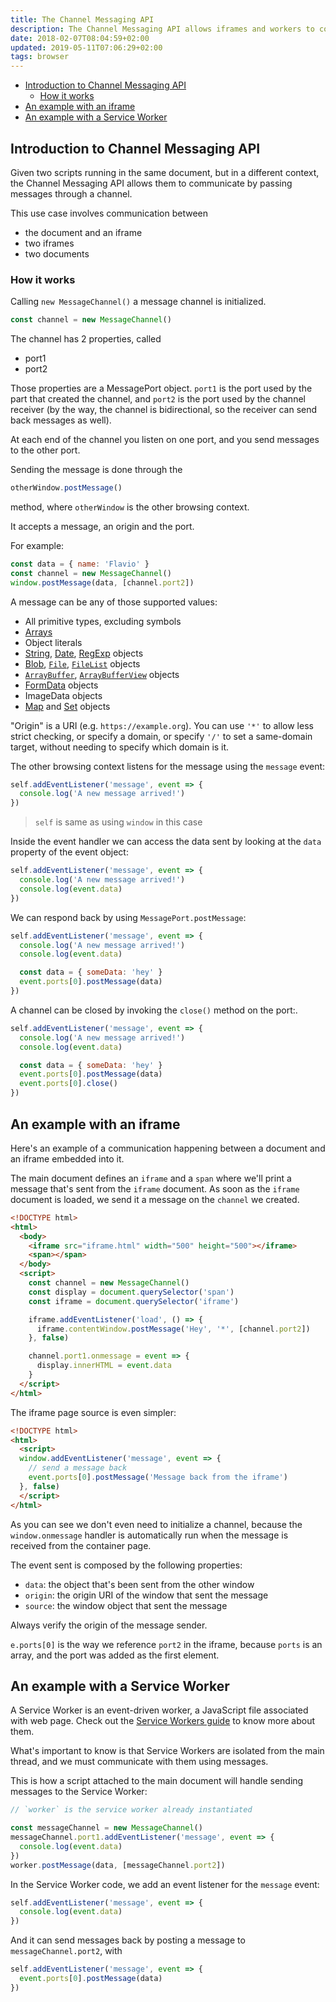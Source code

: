 ```yaml
---
title: The Channel Messaging API
description: The Channel Messaging API allows iframes and workers to communicate with the main document thread, by passing messages
date: 2018-02-07T08:04:59+02:00
updated: 2019-05-11T07:06:29+02:00
tags: browser
---
```


<!-- TOC -->

- [Introduction to Channel Messaging API](#introduction-to-channel-messaging-api)
  - [How it works](#how-it-works)
- [An example with an iframe](#an-example-with-an-iframe)
- [An example with a Service Worker](#an-example-with-a-service-worker)

<!-- /TOC -->

## Introduction to Channel Messaging API

Given two scripts running in the same document, but in a different context, the Channel Messaging API allows them to communicate by passing messages through a channel.

This use case involves communication between

- the document and an iframe
- two iframes
- two documents

### How it works

Calling `new MessageChannel()` a message channel is initialized.

```js
const channel = new MessageChannel()
```

The channel has 2 properties, called

- port1
- port2

Those properties are a MessagePort object. `port1` is the port used by the part that created the channel, and `port2` is the port used by the channel receiver (by the way, the channel is bidirectional, so the receiver can send back messages as well).

At each end of the channel you listen on one port, and you send messages to the other port.

Sending the message is done through the

```js
otherWindow.postMessage()
```

method, where `otherWindow` is the other browsing context.

It accepts a message, an origin and the port.

For example:

```js
const data = { name: 'Flavio' }
const channel = new MessageChannel()
window.postMessage(data, [channel.port2])
```

A message can be any of those supported values:

- All primitive types, excluding symbols
- [Arrays](/javascript-array/)
- Object literals
- [String](/javascript-string/), [Date](/javascript-dates/), [RegExp](/javascript-regular-expressions/) objects
- [Blob](/blob/), [`File`](/file/), [`FileList`](/filelist/) objects
- [`ArrayBuffer`](/arraybuffer/), [`ArrayBufferView`](/arraybufferview/) objects
- [FormData](/formdata/) objects
- ImageData objects
- [Map](/javascript-data-structures-map/) and [Set](/javascript-data-structures-set/) objects

"Origin" is a URI (e.g. `https://example.org`). You can use `'*'` to allow less strict checking, or specify a domain, or specify `'/'` to set a same-domain target, without needing to specify which domain is it.

The other browsing context listens for the message using the `message` event:

```js
self.addEventListener('message', event => {
  console.log('A new message arrived!')
})
```

> `self` is same as using `window` in this case

Inside the event handler we can access the data sent by looking at the `data` property of the event object:

```js
self.addEventListener('message', event => {
  console.log('A new message arrived!')
  console.log(event.data)
})
```

We can respond back by using `MessagePort.postMessage`:

```js
self.addEventListener('message', event => {
  console.log('A new message arrived!')
  console.log(event.data)

  const data = { someData: 'hey' }
  event.ports[0].postMessage(data)
})
```

A channel can be closed by invoking the `close()` method on the port:.

```js
self.addEventListener('message', event => {
  console.log('A new message arrived!')
  console.log(event.data)

  const data = { someData: 'hey' }
  event.ports[0].postMessage(data)
  event.ports[0].close()
})
```

## An example with an iframe

Here's an example of a communication happening between a document and an iframe embedded into it.

The main document defines an `iframe` and a `span` where we'll print a message that's sent from the `iframe` document. As soon as the `iframe` document is loaded, we send it a message on the `channel` we created.

```html
<!DOCTYPE html>
<html>
  <body>
    <iframe src="iframe.html" width="500" height="500"></iframe>
    <span></span>
  </body>
  <script>
    const channel = new MessageChannel()
    const display = document.querySelector('span')
    const iframe = document.querySelector('iframe')

    iframe.addEventListener('load', () => {
      iframe.contentWindow.postMessage('Hey', '*', [channel.port2])
    }, false)

    channel.port1.onmessage = event => {
      display.innerHTML = event.data
    }
  </script>
</html>
```

The iframe page source is even simpler:

```html
<!DOCTYPE html>
<html>
  <script>
  window.addEventListener('message', event => {
    // send a message back
    event.ports[0].postMessage('Message back from the iframe')
  }, false)
  </script>
</html>
```

As you can see we don't even need to initialize a channel, because the `window.onmessage` handler is automatically run when the message is received from the container page.

The event sent is composed by the following properties:

- `data`: the object that's been sent from the other window
- `origin`: the origin URI of the window that sent the message
- `source`: the window object that sent the message

Always verify the origin of the message sender.

`e.ports[0]` is the way we reference `port2` in the iframe, because `ports` is an array, and the port was added as the first element.

## An example with a Service Worker

A Service Worker is an event-driven worker, a JavaScript file associated with web page. Check out the [Service Workers guide](/service-workers/) to know more about them.

What's important to know is that Service Workers are isolated from the main thread, and we must communicate with them using messages.

This is how a script attached to the main document will handle sending messages to the Service Worker:

```js
// `worker` is the service worker already instantiated

const messageChannel = new MessageChannel()
messageChannel.port1.addEventListener('message', event => {
  console.log(event.data)
})
worker.postMessage(data, [messageChannel.port2])
```

In the Service Worker code, we add an event listener for the `message` event:

```js
self.addEventListener('message', event => {
  console.log(event.data)
})
```

And it can send messages back by posting a message to `messageChannel.port2`, with

```js
self.addEventListener('message', event => {
  event.ports[0].postMessage(data)
})
```

